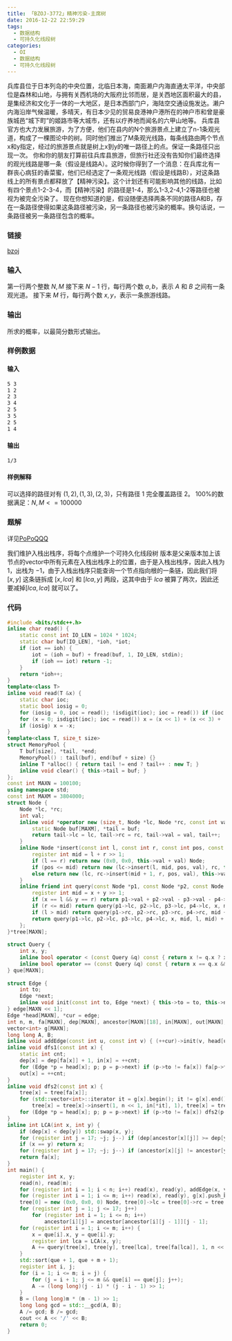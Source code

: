 ```yaml
---
title: 「BZOJ-3772」精神污染-主席树
date: 2016-12-22 22:59:29
tags:
  - 数据结构
  - 可持久化线段树
categories:
  - OI
  - 数据结构
  - 可持久化线段树
---
```

兵库县位于日本列岛的中央位置，北临日本海，南面濑户内海直通太平洋，中央部位是森林和山地，与拥有关西机场的大阪府比邻而居，是关西地区面积最大的县，是集经济和文化于一体的一大地区，是日本西部门户，海陆空交通设施发达。濑户内海沿岸气候温暖，多晴天，有日本少见的贸易良港神户港所在的神户市和曾是豪族城邑“城下町”的姬路市等大城市，还有以疗养地而闻名的六甲山地等。
兵库县官方也大力发展旅游，为了方便，他们在县内的N个旅游景点上建立了n-1条观光道，构成了一棵图论中的树。同时他们推出了M条观光线路，每条线路由两个节点x和y指定，经过的旅游景点就是树上x到y的唯一路径上的点。保证一条路径只出现一次。
你和你的朋友打算前往兵库县旅游，但旅行社还没有告知你们最终选择的观光线路是哪一条（假设是线路A）。这时候你得到了一个消息：在兵库北有一群丧心病狂的香菜蜜，他们已经选定了一条观光线路（假设是线路B），对这条路线上的所有景点都释放了【精神污染】。这个计划还有可能影响其他的线路，比如有四个景点1-2-3-4，而【精神污染】的路径是1-4，那么1-3,2-4,1-2等路径也被视为被完全污染了。
现在你想知道的是，假设随便选择两条不同的路径A和B，存在一条路径使得如果这条路径被污染，另一条路径也被污染的概率。换句话说，一条路径被另一条路径包含的概率。
<!-- more -->
### 链接
[bzoj](http://www.lydsy.com/JudgeOnline/problem.php?id=3772)
### 输入
第一行两个整数 $N,M$
接下来 $N-1$ 行，每行两个数 $a,b$，表示 $A$ 和 $B$ 之间有一条观光道。
接下来 $M$ 行，每行两个数 $x,y$，表示一条旅游线路。
### 输出
所求的概率，以最简分数形式输出。
### 样例数据
#### 输入
``` bash
5 3
1 2
2 3
3 4
2 5
3 5
2 5
1 4
```
#### 输出
``` bash
1/3
```
#### 样例解释
可以选择的路径对有 $(1,2),(1,3),(2,3)$，只有路径 $1$ 完全覆盖路径 $2$。
100%的数据满足：$N,M<=100000$
### 题解 
详见[PoPoQQQ](http://blog.csdn.net/popoqqq/article/details/43122821) 

我们维护入栈出栈序，将每个点维护一个可持久化线段树 版本是父亲版本加上该节点的vector中所有元素在入栈出栈序上的位置，由于是入栈出栈序，因此入栈为 $1$，出栈为 $-1$，由于入栈出栈序只能查询一个节点指向根的一条链，因此我们将 $[x,y]$ 这条链拆成 $[x,lca]$ 和 $[lca,y]$ 两段，这其中由于 $lca$ 被算了两次，因此还要减掉$[lca,lca]$ 就可以了。
### 代码
``` cpp
#include <bits/stdc++.h>
inline char read() {
    static const int IO_LEN = 1024 * 1024;
    static char buf[IO_LEN], *ioh, *iot;
    if (iot == ioh) {
        iot = (ioh = buf) + fread(buf, 1, IO_LEN, stdin);
        if (ioh == iot) return -1;
    }
    return *ioh++;
}
template<class T>
inline void read(T &x) {
    static char ioc;
    static bool iosig = 0;
    for (iosig = 0, ioc = read(); !isdigit(ioc); ioc = read()) if (ioc == '-') iosig = 1;
    for (x = 0; isdigit(ioc); ioc = read()) x = (x << 1) + (x << 3) + (ioc ^ '0');
    if (iosig) x = -x;
}
template<class T, size_t size>
struct MemoryPool {
    T buf[size], *tail, *end;
    MemoryPool() : tail(buf), end(buf + size) {}
    inline T *alloc() { return tail != end ? tail++ : new T; }
    inline void clear() { this->tail = buf; }
};
const int MAXN = 100100;
using namespace std;
const int MAXM = 3804000;
struct Node {
    Node *lc, *rc;
    int val;
    inline void *operator new (size_t, Node *lc, Node *rc, const int val) {
        static Node buf[MAXM], *tail = buf;
        return tail->lc = lc, tail->rc = rc, tail->val = val, tail++;
    }
    inline Node *insert(const int l, const int r, const int pos, const int val) {
        register int mid = l + r >> 1;
        if (l == r) return new (0x0, 0x0, this->val + val) Node;
        if (pos <= mid) return new (lc->insert(l, mid, pos, val), rc, this->val + val) Node;
        else return new (lc, rc->insert(mid + 1, r, pos, val), this->val + val) Node;
    }
    inline friend int query(const Node *p1, const Node *p2, const Node *p3, const Node *p4, const int x, const int y, const int l, const int r) {
        register int mid = x + y >> 1;
        if (x == l && y == r) return p1->val + p2->val - p3->val - p4->val;
        if (r <= mid) return query(p1->lc, p2->lc, p3->lc, p4->lc, x, mid, l, r);
        if (l > mid) return query(p1->rc, p2->rc, p3->rc, p4->rc, mid + 1, y, l, r);
        return query(p1->lc, p2->lc, p3->lc, p4->lc, x, mid, l, mid) + query(p1->rc, p2->rc, p3->rc, p4->rc, mid + 1, y, mid + 1, r);
    };
}*tree[MAXN];
 
struct Query {
    int x, y;
    inline bool operator < (const Query &q) const { return x != q.x ? x < q.x : y < q.y; }
    inline bool operator == (const Query &q) const { return x == q.x && y == q.y; }
} que[MAXN];
 
struct Edge {
    int to;
    Edge *next;
    inline void init(const int to, Edge *next) { this->to = to, this->next = next; }
} edge[MAXN << 1];
Edge *head[MAXN], *cur = edge;
int n, m, fa[MAXN], dep[MAXN], ancestor[MAXN][18], in[MAXN], out[MAXN];
vector<int> g[MAXN];
long long A, B;
inline void addEdge(const int u, const int v) { (++cur)->init(v, head[u]), head[u] = cur; }
inline void dfs1(const int x) {
    static int cnt;
    dep[x] = dep[fa[x]] + 1, in[x] = ++cnt;
    for (Edge *p = head[x]; p; p = p->next) if (p->to != fa[x]) fa[p->to] = x, ancestor[p->to][0] = x, dfs1(p->to);
    out[x] = ++cnt;
}
inline void dfs2(const int x) {
    tree[x] = tree[fa[x]];
    for (std::vector<int>::iterator it = g[x].begin(); it != g[x].end(); it++)
        tree[x] = tree[x]->insert(1, n << 1, in[*it], 1), tree[x] = tree[x]->insert(1, n << 1, out[*it], -1);
    for (Edge *p = head[x]; p; p = p->next) if (p->to != fa[x]) dfs2(p->to);
}
inline int LCA(int x, int y) {
    if (dep[x] < dep[y]) std::swap(x, y);
    for (register int j = 17; ~j; j--) if (dep[ancestor[x][j]] >= dep[y]) x = ancestor[x][j];
    if (x == y) return x;
    for (register int j = 17; ~j; j--) if (ancestor[x][j] != ancestor[y][j]) x = ancestor[x][j], y = ancestor[y][j];
    return fa[x];
}
int main() {
    register int x, y;
    read(n), read(m);
    for (register int i = 1; i < n; i++) read(x), read(y), addEdge(x, y), addEdge(y, x);
    for (register int i = 1; i <= m; i++) read(x), read(y), g[x].push_back(y), que[i].x = x, que[i].y = y;
    tree[0] = new (0x0, 0x0, 0) Node, tree[0]->lc = tree[0]->rc = tree[0], dfs1(1), dfs2(1);
    for (register int j = 1; j <= 17; j++)
        for (register int i = 1; i <= n; i++)
            ancestor[i][j] = ancestor[ancestor[i][j - 1]][j - 1];
    for (register int i = 1; i <= m; i++) {
        x = que[i].x, y = que[i].y;
        register int lca = LCA(x, y);
        A += query(tree[x], tree[y], tree[lca], tree[fa[lca]], 1, n << 1, in[lca], in[x]) + query(tree[x], tree[y], tree[lca], tree[fa[lca]], 1, n << 1, in[lca], in[y]) - query(tree[x], tree[y], tree[lca], tree[fa[lca]], 1, n << 1, in[lca], in[lca]) - 1;
    }
    std::sort(que + 1, que + m + 1);
    register int i, j;
    for (i = 1; i <= m; i = j) {
        for (j = i + 1; j <= m && que[i] == que[j]; j++);
        A -= (long long)(j - i) * (j - i - 1) >> 1;
    }
    B = (long long)m * (m - 1) >> 1;
    long long gcd = std::__gcd(A, B);
    A /= gcd; B /= gcd;
    cout << A << '/' << B;
    return 0;
}
```
